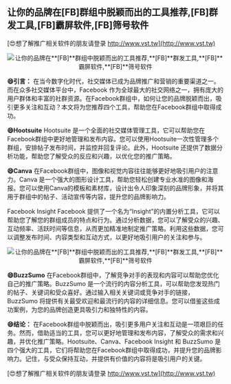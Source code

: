 ## **让你的品牌在**[FB]**群组中脱颖而出的工具推荐,**[FB]**群发工具,**[FB]**霸屏软件,**[FB]**筛号软件**

[😍想了解推广相关软件的朋友请登录 http://www.vst.tw](http://www.vst.tw)

 <center><img src="https://vst.tw/MP4/tuiguang/png/1.png" alt="让你的品牌在**[FB]**群组中脱颖而出的工具推荐,**[FB]**群发工具,**[FB]**霸屏软件,**[FB]**筛号软件"></center>

**😄引言：**
在当今数字化时代，社交媒体已成为品牌推广和营销的重要渠道之一。而在众多社交媒体平台中，Facebook 作为全球最大的社交网络之一，拥有庞大的用户群体和丰富的社群资源。在Facebook群组中，如何让您的品牌脱颖而出，吸引更多关注和互动？本文将为您推荐四个工具，帮助您在Facebook群组中取得成功。

**😄Hootsuite**
Hootsuite 是一个全面的社交媒体管理工具，它可以帮助您在Facebook群组中更好地管理和发布内容。您可以使用Hootsuite一次性管理多个群组，安排帖子发布时间，并监控并回复评论。此外，Hootsuite 还提供了数据分析功能，帮助您了解受众的反应和兴趣，以优化您的推广策略。

**😄Canva**
在Facebook群组中，图像和视觉内容往往能够更好地吸引用户的注意力。Canva 是一个强大的图形设计工具，帮助您轻松创建专业水准的图像和海报。您可以使用Canva的模板和素材库，设计出令人印象深刻的品牌形象，并将其用于群组中的帖子、活动宣传等内容，提升您的品牌影响力。

Facebook Insight
Facebook 提供了一个名为“Insight”的内置分析工具，它可以帮助您了解您的群组成员的特点和行为。通过分析数据，您可以了解受众的兴趣、互动频率、活跃时间等信息，从而更加精准地制定推广策略。利用这些数据，您可以调整发布时间、内容类型和互动方式，以更好地吸引用户的关注和参与。

 <center><img src="https://vst.tw/MP4/tuiguang/png/2.png" alt="让你的品牌在**[FB]**群组中脱颖而出的工具推荐,**[FB]**群发工具,**[FB]**霸屏软件,**[FB]**筛号软件"></center>

**😄BuzzSumo**
在Facebook群组中，了解竞争对手的表现和内容可以帮助您优化自己的推广策略。BuzzSumo 是一个流行的内容分析工具，可以帮助您发现热门的帖子、关键词和受众喜好。通过输入相关关键词或竞争对手的链接，BuzzSumo 将提供有关最受欢迎和最流行的内容的详细信息。您可以借鉴这些成功案例，为您的品牌创造更具吸引力和独特性的内容。

**😄结论：**
在Facebook群组中脱颖而出，吸引更多用户关注和互动是一项艰巨的任务。然而，借助适当的工具，您可以更好地管理和发布内容，了解受众的需求和兴趣，并优化推广策略。Hootsuite、Canva、Facebook Insight 和 BuzzSumo 是四个强大的工具，它们将帮助您在Facebook群组中取得成功，并提升您的品牌影响力。记住，与受众保持互动，并提供有价值的内容将是吸引用户的关键。

[😍想了解推广相关软件的朋友请登录 http://www.vst.tw](http://www.vst.tw)



